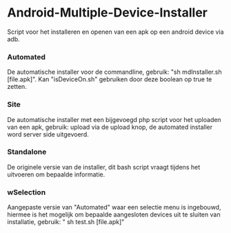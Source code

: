 # Android-Multiple-Device-Installer
Script voor het installeren en openen van een apk op een android device via adb.


### Automated
De automatische installer voor de commandline, gebruik: "sh mdInstaller.sh [file.apk]". Kan "isDeviceOn.sh" gebruiken door deze boolean op true te zetten.

### Site
De automatische installer met een bijgevoegd php script voor het uploaden van een apk, gebruik: upload via de upload knop, de automated installer word server side uitgevoerd.

### Standalone
De originele versie van de installer, dit bash script vraagt tijdens het uitvoeren om bepaalde informatie.

### wSelection
Aangepaste versie van "Automated" waar een selectie menu is ingebouwd, hiermee is het mogelijk om bepaalde aangesloten devices uit te sluiten van installatie, gebruik: " sh test.sh [file.apk]"
